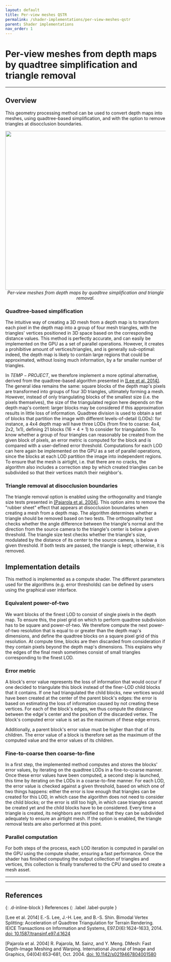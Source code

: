 ```yaml
---
layout: default
title: Per-view meshes QSTR
permalink: /shader-implementations/per-view-meshes-qstr
parent: Shader implementations
nav_order: 1
---
```


# Per-view meshes from depth maps by quadtree simplification and triangle removal

* * *

## Overview

This geometry processing method can be used to convert depth maps into meshes, using quadtree-based simplification, and with the option to remove triangles at disocclusion boundaries.

<p align="center">
      <img src="https://github.com/DinechinGreg/temp-project/raw/master/docs/illustrations/BunnyQSTR.png" alt="" width="1500" height="500"><br><i>Per-view meshes from depth maps by quadtree simplification and triangle removal.</i>
</p>

### Quadtree-based simplification

The intuitive way of creating a 3D mesh from a depth map is to transform each pixel in the depth map into a group of four mesh triangles, with the triangles' vertices positioned in 3D space based on the corresponding distance values. This method is perfectly accurate, and can easily be implemented on the GPU as a set of parallel operations. However, it creates a prohibitive amount of vertices/triangles, and is generally sub-optimal: indeed, the depth map is likely to contain large regions that could be approximated, without losing much information, by a far smaller number of triangles.

In $TEMP-PROJECT$, we therefore implement a more optimal alternative, derived from the quadtree-based algorithm presented in <a href="#lee2014">[Lee et al. 2014]</a>. The general idea remains the same: square blocks of the depth map's pixels are transformed into groups of four 3D triangles, ultimately forming a mesh. However, instead of only triangulating blocks of the smallest size (i.e. the pixels themselves), the size of the triangulated region here depends on the depth map's content: larger blocks may be considered if this approximation results in little loss of information. Quadtree division is used to obtain a set of blocks that partition the image with different levels-of-detail (LODs): for instance, a 4x4 depth map will have three LODs (from fine to coarse: 4x4, 2x2, 1x1), defining 21 blocks (16 + 4 + 1) to consider for triangulation. To know whether a group of four triangles can reasonably be created from the given block of pixels, an error metric is computed for the block and is compared with a user-defined error threshold. Computations for each LOD can here again be implemented on the GPU as a set of parallel operations, since the blocks at each LOD partition the image into independent regions. To ensure that the mesh is airtight, i.e. that there are no cracks, the algorithm also includes a correction step by which created triangles can be subdivided so that their vertices match their neighbor's.

### Triangle removal at disocclusion boundaries

The triangle removal option is enabled using the orthogonality and triangle size tests presented in <a href="#pajarola2004">[Pajarola et al. 2004]</a>. This option aims to remove the "rubber sheet" effect that appears at disocclusion boundaries when creating a mesh from a depth map. The algorithm determines whether a triangle should be removed based on two tests. The orthogonality test checks whether the angle difference between the triangle's normal and the direction from the source camera to the triangle's center is below a given threshold. The triangle size test checks whether the triangle's size, modulated by the distance of its center to the source camera, is below a given threshold. If both tests are passed, the triangle is kept; otherwise, it is removed.

## Implementation details

This method is implemented as a compute shader. The different parameters used for the algorithms (e.g. error thresholds) can be defined by users using the graphical user interface.

### Equivalent power-of-two

We want blocks of the finest LOD to consist of single pixels in the depth map. To ensure this, the pixel grid on which to perform quadtree subdivision has to be square and power-of-two. We therefore compute the next power-of-two resolution that is equal to or greater than the depth map's dimensions, and define the quadtree blocks on a square pixel grid of this resolution. At compute time, blocks are then discarded from consideration if they contain pixels beyond the depth map's dimensions. This explains why the edges of the final mesh sometimes consist of small triangles corresponding to the finest LOD.

### Error metric

A block's error value represents the loss of information that would occur if one decided to triangulate this block instead of the finer-LOD child blocks that it contains. If one had triangulated the child blocks, new vertices would have been created at the center of the parent block's edges: the error is based on estimating the loss of information caused by not creating these vertices. For each of the block's edges, we thus compute the distance between the edge's center and the position of the discarded vertex. The block's computed error value is set as the maximum of these edge errors.

Additionally, a parent block's error value must be higher than that of its children. The error value of a block is therefore set as the maximum of the computed value and the error values of its children.

### Fine-to-coarse then coarse-to-fine

In a first step, the implemented method computes and stores the blocks' error values, by iterating on the quadtree LODs in a fine-to-coarse manner. Once these error values have been computed, a second step is launched, this time by iterating on the LODs in a coarse-to-fine manner. For each LOD, the error value is checked against a given threshold, based on which one of two things happens: either the error is low enough that triangles can be created for this LOD, in which case the algorithm does not need to consider the child blocks; or the error is still too high, in which case triangles cannot be created yet and the child blocks have to be considered. Every time a triangle is created, its neighbors are notified so that they can be subdivided adequately to ensure an airtight mesh. If the option is enabled, the triangle removal tests are also performed at this point.

### Parallel computation

For both steps of the process, each LOD iteration is computed in parallel on the GPU using the compute shader, ensuring a fast performance. Once the shader has finished computing the output collection of triangles and vertices, this collection is finally transferred to the CPU and used to create a mesh asset.

* * * 
* * * 

## References
{: .d-inline-block }
References
{: .label .label-purple }

<a name="lee2014">[Lee et al. 2014]</a> E.-S. Lee, J.-H. Lee, and B.-S. Shin. Bimodal Vertex Splitting: Acceleration of Quadtree Triangulation for Terrain Rendering. IEICE Transactions on Information and Systems, E97.D(6):1624–1633, 2014. [doi: 10.1587/transinf.e97.d.1624](https://doi.org/10.1587/transinf.e97.d.1624)

<a name="pajarola2004">[Pajarola et al. 2004]</a> R. Pajarola, M. Sainz, and Y. Meng. DMesh: Fast Depth-Image Meshing and Warping. International Journal of Image and Graphics, 04(04):653–681, Oct. 2004. [doi: 10.1142/s0219467804001580](https://doi.org/10.1142/s0219467804001580)
